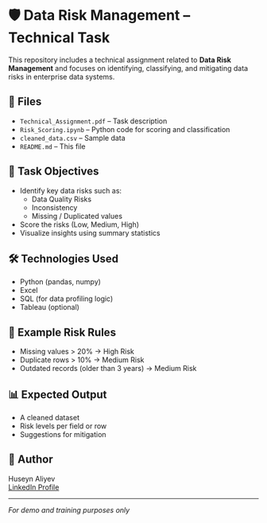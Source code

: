 # 🛡️ Data Risk Management – Technical Task

This repository includes a technical assignment related to **Data Risk Management** and focuses on identifying, classifying, and mitigating data risks in enterprise data systems.

## 📁 Files
- `Technical_Assignment.pdf` – Task description
- `Risk_Scoring.ipynb` – Python code for scoring and classification
- `cleaned_data.csv` – Sample data
- `README.md` – This file

## 🎯 Task Objectives
- Identify key data risks such as:
  - Data Quality Risks
  - Inconsistency
  - Missing / Duplicated values
- Score the risks (Low, Medium, High)
- Visualize insights using summary statistics

## 🛠️ Technologies Used
- Python (pandas, numpy)
- Excel
- SQL (for data profiling logic)
- Tableau (optional)

## 📌 Example Risk Rules
- Missing values > 20% → High Risk  
- Duplicate rows > 10% → Medium Risk  
- Outdated records (older than 3 years) → Medium Risk

## 📊 Expected Output
- A cleaned dataset
- Risk levels per field or row
- Suggestions for mitigation

## 👤 Author
Huseyn Aliyev  
[LinkedIn Profile](https://linkedin.com/in/huseynali)

---

*For demo and training purposes only*
